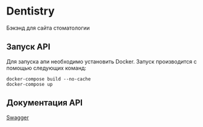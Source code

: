 # Dentistry

Бэкэнд для сайта стоматологии

## Запуск API

Для запуска апи необходимо установить Docker. 
Запуск производится с помощью следующих команд:

```
docker-compose build --no-cache
docker-compose up
```

## Документация API

[Swagger](https://app.swaggerhub.com/apis/yalublukotikov/Dentistry/0.2.0)
